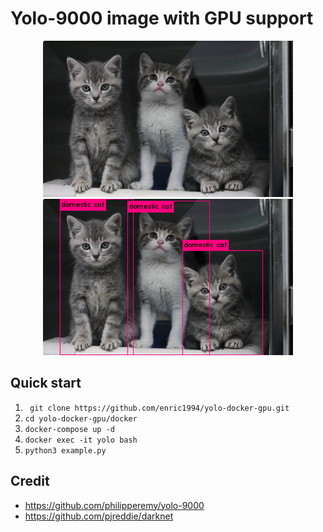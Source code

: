 # Yolo-9000 image with GPU support

<p align="center">
<img src="test.png" width="400"/>
<img src="result.png" width="400"/>
</p>

## Quick start
1. ` git clone https://github.com/enric1994/yolo-docker-gpu.git`
2. `cd yolo-docker-gpu/docker`
3. `docker-compose up -d`
4. `docker exec -it yolo bash`
5. `python3 example.py`

## Credit
* https://github.com/philipperemy/yolo-9000
* https://github.com/pjreddie/darknet
